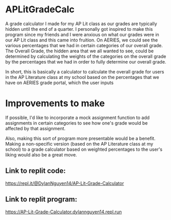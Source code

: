 # APLitGradeCalc
A grade calculator I made for my AP Lit class as our grades are typically hidden until the end of a quarter.
I personally got inspired to make this program since my friends and I were anxious on what our grades were in our AP Lit class and this came into fruition.
On AERIES, we could see the various percentages that we had in certain categories of our overall grade.
The Overall Grade, the hidden area that we all wanted to see, could be determined by calculating the weights of the categories on the overall grade by the percentages that we had in order to fully determine our overall grade.

In short, this is basically a calculator to calculate the overall grade for users in the AP Literature class at my school based on the percentages that we have on AERIES grade portal, which the user inputs 

# Improvements to make
If possible, I'd like to incorporate a mock assignment function to add assignments in certain categories to see how one's grade would be affected by that assignment.

Also, making this sort of program more presentable would be a benefit.
Making a non-specific version (based on the AP Literature class at my school) to a grade calculator based on weighted percentages to the user's liking would also be a great move.

## Link to replit code: 
https://repl.it/@DylanNguyen14/AP-Lit-Grade-Calculator

## Link to replit program:
https://AP-Lit-Grade-Calculator.dylannguyen14.repl.run
